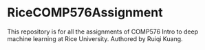 # RiceCOMP576Assignment

This repository is for all the assignments of COMP576 Intro
to deep machine learning at Rice University. Authored by Ruiqi
Kuang.
